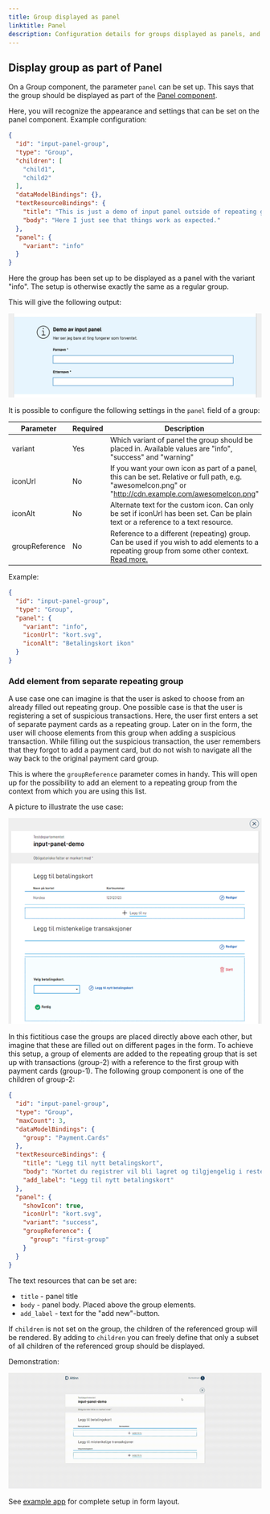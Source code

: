 ```yaml
---
title: Group displayed as panel
linktitle: Panel
description: Configuration details for groups displayed as panels, and referencing group values in a panel
---
```


## Display group as part of Panel

On a Group component, the parameter `panel` can be set up.
This says that the group should be displayed as part of the [Panel component](../../../components/panel).

Here, you will recognize the appearance and settings that can be set on the panel component. Example configuration:

```json
{
  "id": "input-panel-group",
  "type": "Group",
  "children": [
    "child1",
    "child2"
  ],
  "dataModelBindings": {},
  "textResourceBindings": {
    "title": "This is just a demo of input panel outside of repeating group",
    "body": "Here I just see that things work as expected."
  },
  "panel": {
    "variant": "info"
  }
}
```

Here the group has been set up to be displayed as a panel with the variant "info". The setup is otherwise exactly the same as a regular group.

This will give the following output:

![Group with panel](input-panel.jpeg "Group with panel")

It is possible to configure the following settings in the `panel` field of a group:

| Parameter      | Required | Description                                                                                                                                                                                |
|----------------|----------|--------------------------------------------------------------------------------------------------------------------------------------------------------------------------------------------|
| variant        | Yes      | Which variant of panel the group should be placed in. Available values are "info", "success" and "warning"                                                                                 |
| iconUrl        | No       | If you want your own icon as part of a panel, this can be set. Relative or full path, e.g. "awesomeIcon.png" or "http://cdn.example.com/awesomeIcon.png"                                   |                                                                                           |
| iconAlt        | No       | Alternate text for the custom icon. Can only be set if iconUrl has been set. Can be plain text or a reference to a text resource.                                                          |
| groupReference | No       | Reference to a different (repeating) group. Can be used if you wish to add elements to a repeating group from some other context. [Read more.](#add-element-from-separate-repeating-group) | |

Example:

```json
{
  "id": "input-panel-group",
  "type": "Group",
  "panel": {
    "variant": "info",
    "iconUrl": "kort.svg",
    "iconAlt": "Betalingskort ikon"
  }
}
```

### Add element from separate repeating group

A use case one can imagine is that the user is asked to choose from an already filled out repeating group. One possible case is that the user is registering a set of suspicious transactions.
Here, the user first enters a set of separate payment cards as a repeating group. Later on in the form, the user will choose elements from this group when adding a suspicious transaction.
While filling out the suspicious transaction, the user remembers that they forgot to add a payment card, but do not wish to navigate all the way back to the original payment card group.

This is where the `groupReference` parameter comes in handy. This will open up for the possibility to add an element to a repeating group from the context from which you are using this list.

A picture to illustrate the use case:

![GroupReference case](panel-reference-case.png "GroupReference case")

In this fictitious case the groups are placed directly above each other, but imagine that these are filled out on different pages in the form.
To achieve this setup, a group of elements are added to the repeating group that is set up with transactions (group-2) with a reference to the first group with payment cards (group-1).
The following group component is one of the children of group-2:

```json
{
  "id": "input-panel-group",
  "type": "Group",
  "maxCount": 3,
  "dataModelBindings": {
    "group": "Payment.Cards"
  },
  "textResourceBindings": {
    "title": "Legg til nytt betalingskort",
    "body": "Kortet du registrer vil bli lagret og tilgjengelig i resten av tjenesten.",
    "add_label": "Legg til nytt betalingskort"
  },
  "panel": {
    "showIcon": true,
    "iconUrl": "kort.svg",
    "variant": "success",
    "groupReference": {
      "group": "first-group"
    }
  }
}
```

The text resources that can be set are:

- `title` - panel title
- `body` - panel body. Placed above the group elements.
- `add_label` - text for the "add new"-button.

If `children` is not set on the group, the children of the referenced group will be rendered.
By adding to `children` you can freely define that only a subset of all children of the referenced group should be displayed.

Demonstration:

![Demonstration of groupReference](panel-reference-demo.gif "Demonstration of groupReference")

See [example app](https://altinn.studio/repos/ttd/input-panel-demo) for complete setup in form layout.
